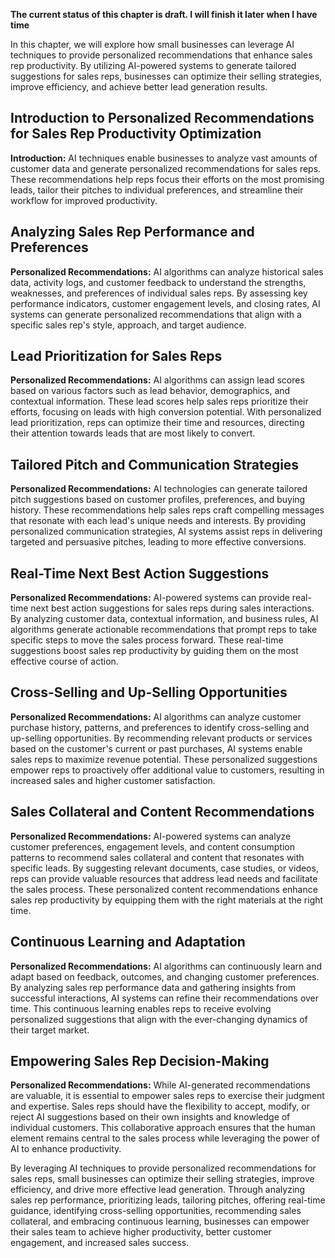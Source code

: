 **The current status of this chapter is draft. I will finish it later when I have time**

In this chapter, we will explore how small businesses can leverage AI techniques to provide personalized recommendations that enhance sales rep productivity. By utilizing AI-powered systems to generate tailored suggestions for sales reps, businesses can optimize their selling strategies, improve efficiency, and achieve better lead generation results.

Introduction to Personalized Recommendations for Sales Rep Productivity Optimization
------------------------------------------------------------------------------------

**Introduction:** AI techniques enable businesses to analyze vast amounts of customer data and generate personalized recommendations for sales reps. These recommendations help reps focus their efforts on the most promising leads, tailor their pitches to individual preferences, and streamline their workflow for improved productivity.

Analyzing Sales Rep Performance and Preferences
-----------------------------------------------

**Personalized Recommendations:** AI algorithms can analyze historical sales data, activity logs, and customer feedback to understand the strengths, weaknesses, and preferences of individual sales reps. By assessing key performance indicators, customer engagement levels, and closing rates, AI systems can generate personalized recommendations that align with a specific sales rep's style, approach, and target audience.

Lead Prioritization for Sales Reps
----------------------------------

**Personalized Recommendations:** AI algorithms can assign lead scores based on various factors such as lead behavior, demographics, and contextual information. These lead scores help sales reps prioritize their efforts, focusing on leads with high conversion potential. With personalized lead prioritization, reps can optimize their time and resources, directing their attention towards leads that are most likely to convert.

Tailored Pitch and Communication Strategies
-------------------------------------------

**Personalized Recommendations:** AI technologies can generate tailored pitch suggestions based on customer profiles, preferences, and buying history. These recommendations help sales reps craft compelling messages that resonate with each lead's unique needs and interests. By providing personalized communication strategies, AI systems assist reps in delivering targeted and persuasive pitches, leading to more effective conversions.

Real-Time Next Best Action Suggestions
--------------------------------------

**Personalized Recommendations:** AI-powered systems can provide real-time next best action suggestions for sales reps during sales interactions. By analyzing customer data, contextual information, and business rules, AI algorithms generate actionable recommendations that prompt reps to take specific steps to move the sales process forward. These real-time suggestions boost sales rep productivity by guiding them on the most effective course of action.

Cross-Selling and Up-Selling Opportunities
------------------------------------------

**Personalized Recommendations:** AI algorithms can analyze customer purchase history, patterns, and preferences to identify cross-selling and up-selling opportunities. By recommending relevant products or services based on the customer's current or past purchases, AI systems enable sales reps to maximize revenue potential. These personalized suggestions empower reps to proactively offer additional value to customers, resulting in increased sales and higher customer satisfaction.

Sales Collateral and Content Recommendations
--------------------------------------------

**Personalized Recommendations:** AI-powered systems can analyze customer preferences, engagement levels, and content consumption patterns to recommend sales collateral and content that resonates with specific leads. By suggesting relevant documents, case studies, or videos, reps can provide valuable resources that address lead needs and facilitate the sales process. These personalized content recommendations enhance sales rep productivity by equipping them with the right materials at the right time.

Continuous Learning and Adaptation
----------------------------------

**Personalized Recommendations:** AI algorithms can continuously learn and adapt based on feedback, outcomes, and changing customer preferences. By analyzing sales rep performance data and gathering insights from successful interactions, AI systems can refine their recommendations over time. This continuous learning enables reps to receive evolving personalized suggestions that align with the ever-changing dynamics of their target market.

Empowering Sales Rep Decision-Making
------------------------------------

**Personalized Recommendations:** While AI-generated recommendations are valuable, it is essential to empower sales reps to exercise their judgment and expertise. Sales reps should have the flexibility to accept, modify, or reject AI suggestions based on their own insights and knowledge of individual customers. This collaborative approach ensures that the human element remains central to the sales process while leveraging the power of AI to enhance productivity.

By leveraging AI techniques to provide personalized recommendations for sales reps, small businesses can optimize their selling strategies, improve efficiency, and drive more effective lead generation. Through analyzing sales rep performance, prioritizing leads, tailoring pitches, offering real-time guidance, identifying cross-selling opportunities, recommending sales collateral, and embracing continuous learning, businesses can empower their sales team to achieve higher productivity, better customer engagement, and increased sales success.
